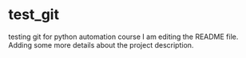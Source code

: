 # test_git
testing git for python automation course
I am editing the README file. Adding some more details about the project description.

